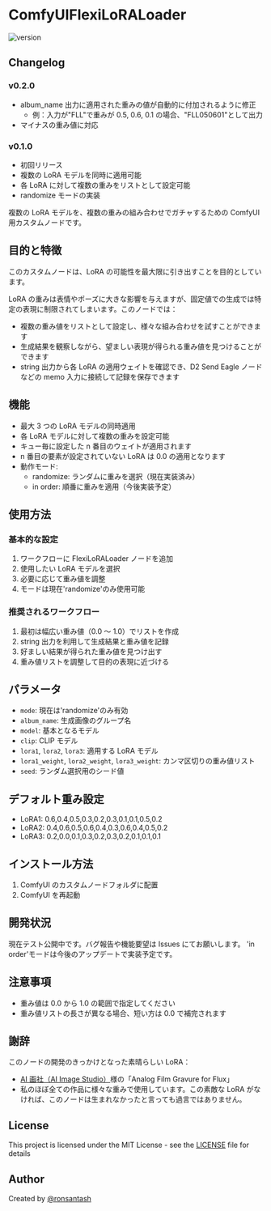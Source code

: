 # ComfyUIFlexiLoRALoader

![version](https://img.shields.io/badge/version-0.1.0-blue)

## Changelog

### v0.2.0

- album_name 出力に適用された重みの値が自動的に付加されるように修正
  - 例：入力が"FLL"で重みが 0.5, 0.6, 0.1 の場合、"FLL050601"として出力
- マイナスの重み値に対応

### v0.1.0

- 初回リリース
- 複数の LoRA モデルを同時に適用可能
- 各 LoRA に対して複数の重みをリストとして設定可能
- randomize モードの実装

複数の LoRA モデルを、複数の重みの組み合わせでガチャするための ComfyUI 用カスタムノードです。

## 目的と特徴

このカスタムノードは、LoRA の可能性を最大限に引き出すことを目的としています。

LoRA の重みは表情やポーズに大きな影響を与えますが、固定値での生成では特定の表現に制限されてしまいます。このノードでは：

- 複数の重み値をリストとして設定し、様々な組み合わせを試すことができます
- 生成結果を観察しながら、望ましい表現が得られる重み値を見つけることができます
- string 出力から各 LoRA の適用ウェイトを確認でき、D2 Send Eagle ノードなどの memo 入力に接続して記録を保存できます

## 機能

- 最大 3 つの LoRA モデルの同時適用
- 各 LoRA モデルに対して複数の重みを設定可能
- キュー毎に設定した n 番目のウェイトが適用されます
- n 番目の要素が設定されていない LoRA は 0.0 の適用となります
- 動作モード:
  - randomize: ランダムに重みを選択（現在実装済み）
  - in order: 順番に重みを適用（今後実装予定）

## 使用方法

### 基本的な設定

1. ワークフローに FlexiLoRALoader ノードを追加
2. 使用したい LoRA モデルを選択
3. 必要に応じて重み値を調整
4. モードは現在'randomize'のみ使用可能

### 推奨されるワークフロー

1. 最初は幅広い重み値（0.0 ～ 1.0）でリストを作成
2. string 出力を利用して生成結果と重み値を記録
3. 好ましい結果が得られた重み値を見つけ出す
4. 重み値リストを調整して目的の表現に近づける

## パラメータ

- `mode`: 現在は'randomize'のみ有効
- `album_name`: 生成画像のグループ名
- `model`: 基本となるモデル
- `clip`: CLIP モデル
- `lora1`, `lora2`, `lora3`: 適用する LoRA モデル
- `lora1_weight`, `lora2_weight`, `lora3_weight`: カンマ区切りの重み値リスト
- `seed`: ランダム選択用のシード値

## デフォルト重み設定

- LoRA1: 0.6,0.4,0.5,0.3,0.2,0.3,0.1,0.1,0.5,0.2
- LoRA2: 0.4,0.6,0.5,0.6,0.4,0.3,0.6,0.4,0.5,0.2
- LoRA3: 0.2,0.0,0.1,0.3,0.2,0.3,0.2,0.1,0.1,0.1

## インストール方法

1. ComfyUI のカスタムノードフォルダに配置
2. ComfyUI を再起動

## 開発状況

現在テスト公開中です。バグ報告や機能要望は Issues にてお願いします。
'in order'モードは今後のアップデートで実装予定です。

## 注意事項

- 重み値は 0.0 から 1.0 の範囲で指定してください
- 重み値リストの長さが異なる場合、短い方は 0.0 で補完されます

## 謝辞

このノードの開発のきっかけとなった素晴らしい LoRA：

- [AI 画社（AI Image Studio）](https://civitai.com/user/AIImageStudio)様の「Analog Film Gravure for Flux」
- 私のほぼ全ての作品に様々な重みで使用しています。この素敵な LoRA がなければ、このノードは生まれなかったと言っても過言ではありません。

## License

This project is licensed under the MIT License - see the [LICENSE](LICENSE) file for details

## Author

Created by [@ronsantash](https://github.com/ronsantash)
